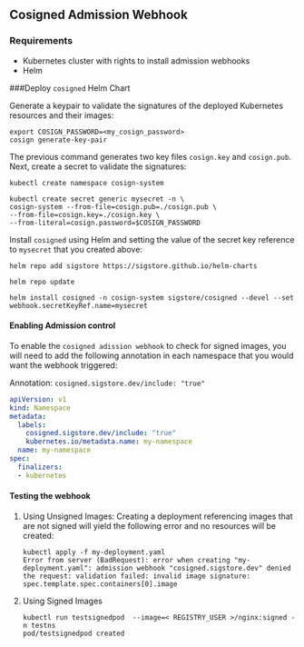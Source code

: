 ## Cosigned Admission Webhook

### Requirements
* Kubernetes cluster with rights to install admission webhooks
* Helm

###Deploy `cosigned` Helm Chart

Generate a keypair to validate the signatures of the deployed Kubernetes resources and their images:

```shell
export COSIGN_PASSWORD=<my_cosign_password>
cosign generate-key-pair
```

The previous command generates two key files `cosign.key` and `cosign.pub`. Next, create a secret to validate the signatures:

```shell
kubectl create namespace cosign-system

kubectl create secret generic mysecret -n \
cosign-system --from-file=cosign.pub=./cosign.pub \
--from-file=cosign.key=./cosign.key \
--from-literal=cosign.password=$COSIGN_PASSWORD
```

Install `cosigned` using Helm and setting the value of the secret key reference to `mysecret` that you created above:

```shell
helm repo add sigstore https://sigstore.github.io/helm-charts

helm repo update

helm install cosigned -n cosign-system sigstore/cosigned --devel --set webhook.secretKeyRef.name=mysecret
```

#### Enabling Admission control 

To enable the `cosigned adission webhook` to check for signed images, you will need to add the following annotation in each namespace that you would want the webhook triggered:

Annotation: `cosigned.sigstore.dev/include: "true"`

```yaml
apiVersion: v1
kind: Namespace
metadata:
  labels:
    cosigned.sigstore.dev/include: "true"
    kubernetes.io/metadata.name: my-namespace
  name: my-namespace
spec:
  finalizers:
  - kubernetes
```

#### Testing the webhook 

1. Using Unsigned Images: 
Creating a deployment referencing images that are not signed will yield the following error and no resources will be created:

    ```shell
    kubectl apply -f my-deployment.yaml
    Error from server (BadRequest): error when creating "my-deployment.yaml": admission webhook "cosigned.sigstore.dev" denied the request: validation failed: invalid image signature: spec.template.spec.containers[0].image
    ```
2. Using Signed Images

   ```shell
   kubectl run testsignedpod  --image=< REGISTRY_USER >/nginx:signed -n testns
   pod/testsignedpod created
   ```



